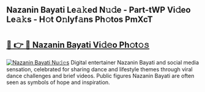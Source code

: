 ## Nazanin Bayati Le𝚊𝚔ed N𝚞𝚍e - Part-tWP Vi𝚍eo Le𝚊𝚔s - H𝚘t O𝚗lyf𝚊ns Ph𝚘tos PmXcT

# <h2><a href="http://hf0h7o.feru.top/?c=Nazanin+Bayati">🔗 👉 🔴 Nazanin Bayati Vi𝚍𝚎o Ph𝚘t𝚘𝚜</a></h2>

[![Nazanin Bayati Nu𝚍𝚎s](https://i.imgur.com/0TWrTi3.gif)](http://hf0h7o.feru.top/?c=Nazanin+Bayati)
Digital entertainer Nazanin Bayati and social media sensation, celebrated for sharing dance and lifestyle themes through viral dance challenges and brief videos. Public figures Nazanin Bayati are often seen as symbols of hope and inspiration. 
